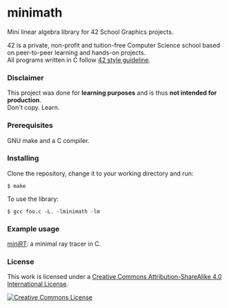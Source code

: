 # minimath

Mini linear algebra library for 42 School Graphics projects.

42 is a private, non-profit and tuition-free Computer Science school based on peer-to-peer learning and hands-on projects.  
All programs written in C follow [42 style guideline](https://github.com/42Paris/norminette).

### Disclaimer

This project was done for **learning purposes** and is thus **not intended for production**.  
Don't copy. Learn.

### Prerequisites

GNU make and a C compiler.

### Installing

Clone the repository, change it to your working directory and run:
```console
$ make
```

To use the library:
```console
$ gcc foo.c -L. -lminimath -lm
```

### Example usage

[miniRT](https://github.com/matboivin/miniRT): a minimal ray tracer in C.

### License

This work is licensed under a
[Creative Commons Attribution-ShareAlike 4.0 International License](http://creativecommons.org/licenses/by-nc/4.0/).

<a rel="license" href="http://creativecommons.org/licenses/by-nc/4.0/"><img alt="Creative Commons License" style="border-width:0" src="https://i.creativecommons.org/l/by-nc/4.0/88x31.png" /></a>
